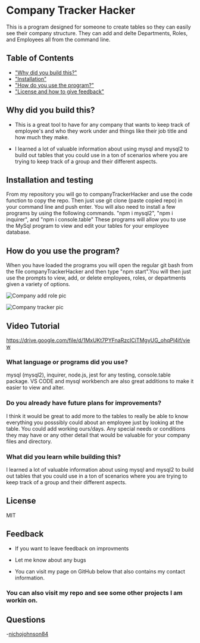# Company Tracker Hacker

This is a program designed for someone to create tables so they can easily see their company structure.  They can add and delte Departments, Roles, and Employees all from the command line.

## Table of Contents
- ["Why did you build this?"](#reason)
- ["Installation"](#installation)
- ["How do you use the program?"](#usage)
- ["License and how to give feedback"](#license)

## Why did you build this?

- This is a great tool to have for any company that wants to keep track of employee's and who they work under and things like their job title and how much they make.

- I learned a lot of valuable information about using mysql and mysql2 to build out tables that you could use in a ton of scenarios where you are trying to keep track of a group and their different aspects.

## Installation and testing

From my repository you will go to companyTrackerHacker and use the code function to copy the repo.  Then just use git clone (paste copied repo) in your command line and push enter. You will also need to install a few programs by using the following commands. "npm i mysql2", "npm i inquirer", and "npm i console.table"  These programs will allow you to use the MySql program to view and edit your tables for your employee database.

## How do you use the program?

When you have loaded the programs you will open the regular git bash from the file companyTrackerHacker and then type "npm start".You will then just use the prompts to view, add, or delete employees, roles, or departments given a variety of options.

![Company add role pic](https://user-images.githubusercontent.com/94770081/158033045-be35dcc1-b166-40ea-a21a-ffe770000d0f.jpg)

![Company tracker pic](https://user-images.githubusercontent.com/94770081/158033051-9b42b5a2-6a39-45dd-bf28-8319172bcceb.jpg)

## Video Tutorial
https://drive.google.com/file/d/1MxUKt7PYFnaRzcICiTMgyUG_ohqPl4if/view

### What language or programs did you use?

mysql (mysql2), inquirer, node.js, jest for any testing, console.table package.  VS CODE and mysql workbench are also great additions to make it easier to view and alter.

### Do you already have future plans for improvements?

I think it would be great to add more to the tables to really be able to know everything you posssibly could about an employee just by looking at the table.  You could add working ours/days. Any special needs or conditions they may have or any other detail that would be valuable for your company files and directory.

### What did you learn while building this?

I learned a lot of valuable information about using mysql and mysql2 to build out tables that you could use in a ton of scenarios where you are trying to keep track of a group and their different aspects.

## License

MIT

## Feedback

- If you want to leave feedback on improvments

- Let me know about any bugs

- You can visit my page on GitHub below that also contains my contact information.

### You can also visit my repo and see some other projects I am workin on.

## Questions
 -[nichojohnson84](https://github.com/nichojohnson84)

